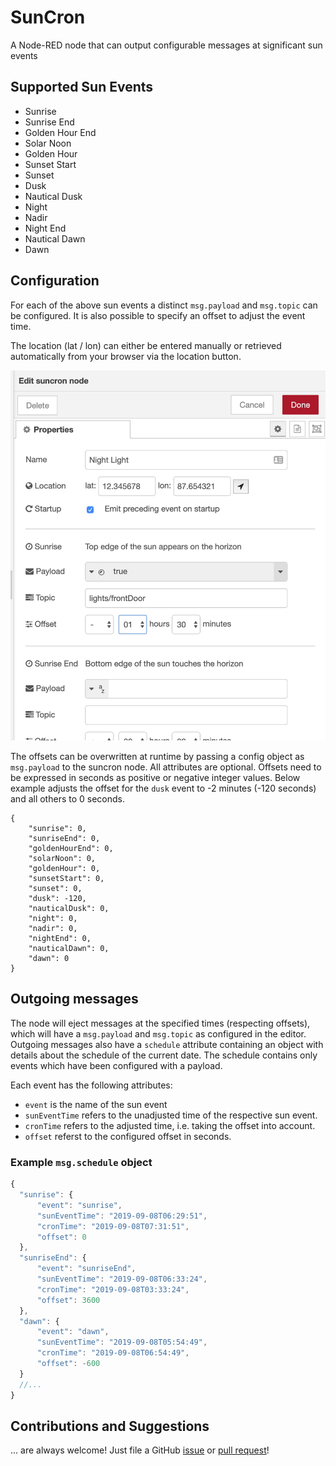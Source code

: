 # SunCron

A Node-RED node that can output configurable messages at significant sun events

## Supported Sun Events

- Sunrise
- Sunrise End
- Golden Hour End
- Solar Noon
- Golden Hour
- Sunset Start
- Sunset
- Dusk
- Nautical Dusk
- Night
- Nadir
- Night End
- Nautical Dawn
- Dawn

## Configuration

For each of the above sun events a distinct `msg.payload` and `msg.topic` can be configured. It is also possible to specify an offset to adjust the event time.

The location (lat / lon) can either be entered manually or retrieved automatically from your browser via the location button.

![example](docs/config.png)

The offsets can be overwritten at runtime by passing a config object as `msg.payload` to the suncron node. All attributes are optional. Offsets need to be expressed in seconds as positive or negative integer values. Below example adjusts the offset for the `dusk` event to -2 minutes (-120 seconds) and all others to 0 seconds.

```
{
    "sunrise": 0,
    "sunriseEnd": 0,
    "goldenHourEnd": 0,
    "solarNoon": 0,
    "goldenHour": 0,
    "sunsetStart": 0,
    "sunset": 0,
    "dusk": -120,
    "nauticalDusk": 0,
    "night": 0,
    "nadir": 0,
    "nightEnd": 0,
    "nauticalDawn": 0,
    "dawn": 0
}
```

## Outgoing messages

The node will eject messages at the specified times (respecting offsets), which will have a `msg.payload` and `msg.topic` as configured in the editor. Outgoing messages also have a `schedule` attribute containing an object with details about the schedule of the current date. The schedule contains only events which have been configured with a payload.

Each event has the following attributes:

- `event` is the name of the sun event
- `sunEventTime` refers to the unadjusted time of the respective sun event.
- `cronTime` refers to the adjusted time, i.e. taking the offset into account.
- `offset` referst to the configured offset in seconds.

### Example `msg.schedule` object

```javascript
{
  "sunrise": {
      "event": "sunrise",
      "sunEventTime": "2019-09-08T06:29:51",
      "cronTime": "2019-09-08T07:31:51",
      "offset": 0
  },
  "sunriseEnd": {
      "event": "sunriseEnd",
      "sunEventTime": "2019-09-08T06:33:24",
      "cronTime": "2019-09-08T03:33:24",
      "offset": 3600
  },
  "dawn": {
      "event": "dawn",
      "sunEventTime": "2019-09-08T05:54:49",
      "cronTime": "2019-09-08T06:54:49",
      "offset": -600
  }
  //...
}
```

## Contributions and Suggestions

... are always welcome! Just file a GitHub [issue](https://github.com/csuermann/node-red-contrib-suncron/issues) or [pull request](https://github.com/csuermann/node-red-contrib-suncron/pulls)!
